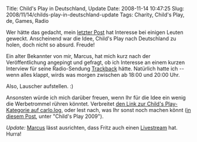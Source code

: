 Title: Child's Play in Deutschland, Update
Date: 2008-11-14 10:47:25
Slug: 2008/11/14/childs-play-in-deutschland-update
Tags: Charity, Child's Play, de, Games, Radio


Wer hätte das gedacht, mein [letzter Post][1] hat Interesse bei einigen Leuten
geweckt. Anscheinend war die Idee, Child's Play nach Deutschland zu holen,
doch nicht so absurd. Freude!

Ein alter Bekannter von mir, Marcus, hat mich kurz nach der Veröffentlichung
angepingt und gefragt, ob ich Interesse an einem kurzen Interview für seine
Radio-Sendung [Trackback][2] hätte. Natürlich hatte ich -- wenn alles klappt,
wirds was morgen zwischen ab 18:00 und 20:00 Uhr.

Also, Lauscher aufstellen. :)

Ansonsten würde ich mich darüber freuen, wenn Ihr für die Idee ein wenig die
Werbetrommel rühren könntet. Verbreitet [den Link zur Child's Play-Kategorie
auf carlo.log][3], oder lest nach, was Ihr sonst noch machen könnt ([in diesem
Post][4], unter "Child's Play 2009").

_Update:_ [Marcus][5] lässt ausrichten, dass Fritz auch einen [Livestream][6]
hat. Hurra!

   [1]: http://carlo.zottmann.org/2008/11/11/childs-play-2008-deutschland/
   [2]: http://trackback.fritz.de/info/
   [3]: http://carlo.zottmann.org/tag/childs-play/
   [4]: http://carlo.zottmann.org/2008/11/11/childs-play-2008-deutschland/#2009
   [5]: http://twitter.com/monoxyd
   [6]: http://www.fritz.de/streams/livestream.html
